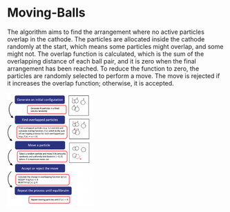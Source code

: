 # Moving-Balls
The algorithm aims to find the arrangement where no active particles overlap in the cathode. The particles are allocated 
inside the cathode randomly at the start, which means some particles might overlap, and some might not. 
The overlap function is calculated, which is the sum of the overlapping distance of each ball pair, 
and it is zero when the final arrangement has been reached. To reduce the function to zero, the particles are randomly selected to perform a move. 
The move is rejected if it increases the overlap function; otherwise, it is accepted.


<img src="method.png" alt="drawing" width="200"/>

